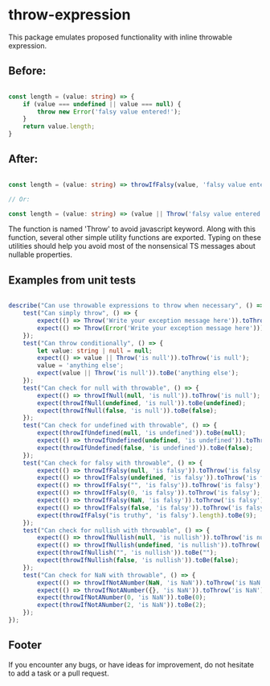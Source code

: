# throw-expression

This package emulates proposed functionality with inline throwable expression.

## Before:

```typescript

const length = (value: string) => {
    if (value === undefined || value === null) {
        throw new Error('falsy value entered!');
    }
    return value.length;
}

```

## After:

```typescript

const length = (value: string) => throwIfFalsy(value, 'falsy value entered!').length; // will not throw on empty string, zero etc.

// Or:

const length = (value: string) => (value || Throw('falsy value entered!')).length; // will throw on any falsy value

```

The function is named 'Throw' to avoid javascript keyword. Along with this function, several other simple utility functions are exported.
Typing on these utilities should help you avoid most of the nonsensical TS messages about nullable properties.

## Examples from unit tests

```typescript

describe("Can use throwable expressions to throw when necessary", () => {
    test("Can simply throw", () => {
        expect(() => Throw('Write your exception message here')).toThrow('Write your exception message here');
        expect(() => Throw(Error('Write your exception message here'))).toThrow('Write your exception message here');        
    });
    test("Can throw conditionally", () => {
        let value: string | null = null;
        expect(() => value || Throw('is null')).toThrow('is null');
        value = 'anything else';
        expect(value || Throw('is null')).toBe('anything else');
    });
    test("Can check for null with throwable", () => {
        expect(() => throwIfNull(null, 'is null')).toThrow('is null');
        expect(throwIfNull(undefined, 'is null')).toBe(undefined);
        expect(throwIfNull(false, 'is null')).toBe(false);
    });
    test("Can check for undefined with throwable", () => {
        expect(throwIfUndefined(null, 'is undefined')).toBe(null);
        expect(() => throwIfUndefined(undefined, 'is undefined')).toThrow('is undefined');
        expect(throwIfUndefined(false, 'is undefined')).toBe(false);
    });
    test("Can check for falsy with throwable", () => {
        expect(() => throwIfFalsy(null, 'is falsy')).toThrow('is falsy');
        expect(() => throwIfFalsy(undefined, 'is falsy')).toThrow('is falsy');
        expect(() => throwIfFalsy("", 'is falsy')).toThrow('is falsy');
        expect(() => throwIfFalsy(0, 'is falsy')).toThrow('is falsy');
        expect(() => throwIfFalsy(NaN, 'is falsy')).toThrow('is falsy');
        expect(() => throwIfFalsy(false, 'is falsy')).toThrow('is falsy');
        expect(throwIfFalsy("is truthy", 'is falsy').length).toBe(9);
    });
    test("Can check for nullish with throwable", () => {
        expect(() => throwIfNullish(null, 'is nullish')).toThrow('is nullish');
        expect(() => throwIfNullish(undefined, 'is nullish')).toThrow('is nullish');
        expect(throwIfNullish("", 'is nullish')).toBe("");
        expect(throwIfNullish(false, 'is nullish')).toBe(false);
    });
    test("Can check for NaN with throwable", () => {
        expect(() => throwIfNotANumber(NaN, 'is NaN')).toThrow('is NaN');
        expect(() => throwIfNotANumber({}, 'is NaN')).toThrow('is NaN');
        expect(throwIfNotANumber(0, 'is NaN')).toBe(0);
        expect(throwIfNotANumber(2, 'is NaN')).toBe(2);
    });
});

```

## Footer

If you encounter any bugs, or have ideas for improvement, do not hesitate to add a task or a pull request.
